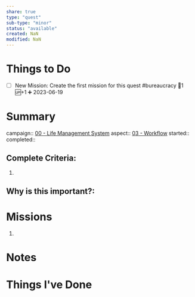 ```yaml
---
share: true
type: "quest"
sub-type: "minor"
status: "available"
created: NaN 
modified: NaN
---
```

 
 
# Things to Do
- [ ] New Mission: Create the first mission for this quest #bureaucracy 🥄1 🆙+1 ➕ 2023-06-19 
# Summary
campaign:: [00 - Life Management System](../00%20-%20Life%20Management%20System.md)
aspect:: [03 - Workflow](../03%20-%20Workflow/03%20-%20Workflow.md)
started:: 
completed::
## Complete Criteria:
1. 

## Why is this important?:

# Missions
1.

# Notes

# Things I've Done